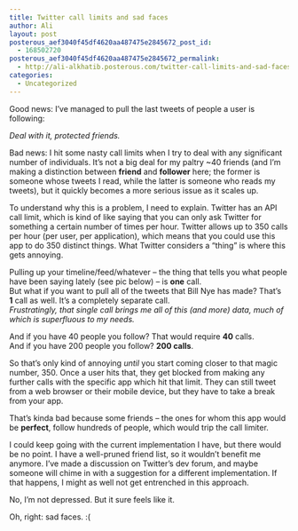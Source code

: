 ```yaml
---
title: Twitter call limits and sad faces
author: Ali
layout: post
posterous_aef3040f45df4620aa487475e2845672_post_id:
  - 168502720
posterous_aef3040f45df4620aa487475e2845672_permalink:
  - http://ali-alkhatib.posterous.com/twitter-call-limits-and-sad-faces
categories:
  - Uncategorized
---
```

Good news: I&#8217;ve managed to pull the last tweets of people a user is following:

<div class='p_embed p_image_embed'>
  <a href="http://ali-alkhatib.com/content/Screen_Shot_2012-11-13_at_12.39.46_AM.png.scaled1000.png"><imgalt="Screen_shot_2012-11-13_at_12"  src="http://ali-alkhatib.com/content/Screen_Shot_2012-11-13_at_12.39.46_AM.png.scaled1000-300x150.png" /></a>
</div>

<div>
  <div>
    <em>Deal with it, protected friends.</em>
  </div>
  
  <p />
  
  <div>
    Bad news: I hit some nasty call limits when I try to deal with any significant number of individuals. It&#8217;s not a big deal for my paltry ~40 friends (and I&#8217;m making a distinction between <strong>friend</strong>&nbsp;and <strong>follower</strong>&nbsp;here; the former is someone whose tweets I read, while the latter is someone who reads my tweets), but it quickly becomes a more serious issue as it scales up.
  </div>
  
  <p />
  
  <div>
    To understand why this is a problem, I need to explain. Twitter has an API call limit, which is kind of like saying that you can only ask Twitter for something a certain number of times per hour. Twitter allows up to 350 calls per hour (per user, per application), which means that you could use this app to do 350 distinct things. What Twitter considers a &#8220;thing&#8221; is where this gets annoying.
  </div>
  
  <p />
  
  <div>
    Pulling up your timeline/feed/whatever &#8211; the thing that tells you what people have been saying lately (see pic below) &#8211; is <strong>one</strong>&nbsp;call.
  </div>
  
  <div>
    <div class='p_embed p_image_embed'>
      <a href="http://ali-alkhatib.com/content/Screen_Shot_2012-11-13_at_12.48.29_AM.png.scaled1000.png"><imgalt="Screen_shot_2012-11-13_at_12"  src="http://ali-alkhatib.com/content/Screen_Shot_2012-11-13_at_12.48.29_AM.png.scaled1000-257x300.png" /></a>
    </div>
  </div>
  
  <div>
    But what if you want to pull all of the tweets that Bill Nye has made? That&#8217;s <strong>1</strong>&nbsp;call as well. It&#8217;s a completely separate call.
  </div>
  
  <div>
    <div class='p_embed p_image_embed'>
      <a href="http://ali-alkhatib.com/content/Screen_Shot_2012-11-13_at_1.08.37_AM.png.scaled1000.png"><imgalt="Screen_shot_2012-11-13_at_1"  src="http://ali-alkhatib.com/content/Screen_Shot_2012-11-13_at_1.08.37_AM.png.scaled1000-300x256.png" /></a>
    </div>
  </div>
  
  <div>
    <em>Frustratingly, that single call brings me all of this (and more) data, much of which is superfluous to my needs.</em>
  </div>
  
  <p />
  
  <div>
    And if you have 40 people you follow? That would require&nbsp;<strong>40</strong>&nbsp;calls.
  </div>
  
  <div>
    And if you have 200 people you follow? <strong>200 calls</strong>.
  </div>
  
  <p />
  
  <div>
    So that&#8217;s only kind of annoying&nbsp;<em>until</em>&nbsp;you start coming closer to that magic number, 350. Once a user hits that, they get blocked from making any further calls with the specific app which hit that limit. They can still tweet from a web browser or their mobile device, but they have to take a break from your app.&nbsp;
  </div>
  
  <p />
  
  <div>
    That&#8217;s kinda bad because some friends &#8211; the ones for whom this app would be <strong>perfect</strong>, follow hundreds of people, which would trip the call limiter.
  </div>
  
  <p />
  
  <div>
    I could keep going with the current implementation I have, but there would be no point. I have a well-pruned friend list, so it wouldn&#8217;t benefit me anymore. I&#8217;ve made a <a>discussion</a>&nbsp;on Twitter&#8217;s dev forum, and maybe someone will chime in with a suggestion for a different implementation. If that happens, I might as well not get entrenched in this approach.
  </div>
  
  <p />
  
  <div>
    No, I&#8217;m not depressed. But it sure feels like it.
  </div>
  
  <p />
  
  <div>
    Oh, right: sad faces. :(
  </div>
</div>

